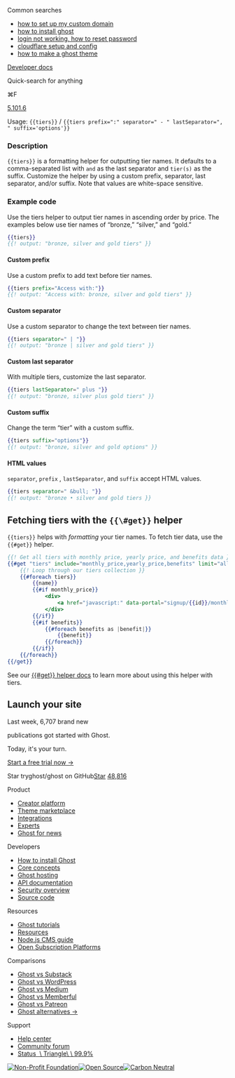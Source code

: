 Common searches

- [how to set up my custom domain](https://ghost.org/help/using-custom-domains/)
- [how to install ghost](https://ghost.org/docs/install/)
- [login not working, how to reset password](https://ghost.org/help/how-do-i-reset-my-password/)
- [cloudflare setup and config](https://ghost.org/help/cloudflare-domain-setup/)
- [how to make a ghost theme](https://ghost.org/docs/themes/)

[Developer docs](https://ghost.org/docs/)

Quick-search for anything

⌘F

[5.101.6](https://github.com/tryghost/ghost/)

Usage: `{{tiers}}` / `{{tiers prefix=":" separator=" - " lastSeparator=", " suffix='options'}}`

### Description

`{{tiers}}` is a formatting helper for outputting tier names. It defaults to a comma-separated list with `and` as the last separator and `tier(s)` as the suffix. Customize the helper by using a custom prefix, separator, last separator, and/or suffix. Note that values are white-space sensitive.

### Example code

Use the tiers helper to output tier names in ascending order by price. The examples below use tier names of “bronze,” “silver,” and “gold.”

```handlebars
{{tiers}}
{{! output: "bronze, silver and gold tiers" }}

```

#### Custom prefix

Use a custom prefix to add text before tier names.

```handlebars
{{tiers prefix="Access with:"}}
{{! output: "Access with: bronze, silver and gold tiers" }}

```

#### Custom separator

Use a custom separator to change the text between tier names.

```handlebars
{{tiers separator=" | "}}
{{! output: "bronze | silver and gold tiers" }}

```

#### Custom last separator

With multiple tiers, customize the last separator.

```handlebars
{{tiers lastSeparator=" plus "}}
{{! output: "bronze, silver plus gold tiers" }}

```

#### Custom suffix

Change the term “tier” with a custom suffix.

```handlebars
{{tiers suffix="options"}}
{{! output: "bronze, silver and gold options" }}

```

#### HTML values

`separator`, `prefix` , `lastSeparator`, and `suffix` accept HTML values.

```handlebars
{{tiers separator=" &bull; "}}
{{! output: "bronze • silver and gold tiers }}

```

## Fetching tiers with the `{{\#get}}` helper

`{{tiers}}` helps with _formatting_ your tier names. To fetch tier data, use the `{{#get}}` helper.

```handlebars
{{! Get all tiers with monthly price, yearly price, and benefits data }}
{{#get "tiers" include="monthly_price,yearly_price,benefits" limit="all" as |tiers|}}
    {{! Loop through our tiers collection }}
    {{#foreach tiers}}
        {{name}}
        {{#if monthly_price}}
            <div>
                <a href="javascript:" data-portal="signup/{{id}}/monthly">Monthly – {{price monthly_price currency=currency}}</a>
            </div>
        {{/if}}
        {{#if benefits}}
            {{#foreach benefits as |benefit|}}
                {{benefit}}
            {{/foreach}}
        {{/if}}
    {{/foreach}}
{{/get}}

```

See our [{{#get}} helper docs](https://ghost.org/docs/themes/helpers/get/) to learn more about using this helper with tiers.

## Launch your site

Last week, 6,707 brand new

publications got started with Ghost.

Today, it's your turn.

[Start a free trial now →](https://account.ghost.org/signup/)

Star tryghost/ghost on GitHub[Star](https://github.com/tryghost/ghost) [48,816](https://github.com/tryghost/ghost/stargazers)

Product

- [Creator platform](https://ghost.org/)
- [Theme marketplace](https://ghost.org/marketplace/)
- [Integrations](https://ghost.org/integrations/)
- [Experts](https://ghost.org/experts/)
- [Ghost for news](https://ghost.org/news/)

Developers

- [How to install Ghost](https://ghost.org/docs/install/)
- [Core concepts](https://ghost.org/docs/)
- [Ghost hosting](https://ghost.org/pricing/)
- [API documentation](https://ghost.org/docs/content-api/)
- [Security overview](https://ghost.org/docs/security/)
- [Source code](https://github.com/TryGhost/Ghost)

Resources

- [Ghost tutorials](https://ghost.org/tutorials/)
- [Resources](https://ghost.org/resources/)
- [Node.js CMS guide](https://nodecms.guide/)
- [Open Subscription Platforms](https://opensubscriptionplatforms.com/)

Comparisons

- [Ghost vs Substack](https://ghost.org/vs/substack/)
- [Ghost vs WordPress](https://ghost.org/vs/wordpress/)
- [Ghost vs Medium](https://ghost.org/vs/medium/)
- [Ghost vs Memberful](https://ghost.org/vs/memberful/)
- [Ghost vs Patreon](https://ghost.org/vs/patreon/)
- [Ghost alternatives →](https://ghost.org/alternatives/)

Support

- [Help center](https://ghost.org/help/)
- [Community forum](https://forum.ghost.org/)
- [Status  \\
Triangle\\
\\
99.9%](https://status.ghost.org/)

[![Non-Profit Foundation](https://ghost.org/images/logos/indie.svg)](https://ghost.org/about/)[![Open Source](https://ghost.org/images/logos/opensource.svg)](https://github.com/tryghost)[![Carbon Neutral](https://ghost.org/images/logos/carbonneutral.svg)](https://climate.stripe.com/6MNofu)